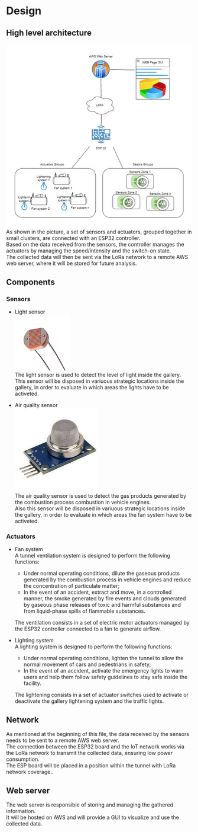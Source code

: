 # Design

## High level architecture

![High Level Srchitecture](/docs/src/images/schemas/high_level_architecture.JPG)  
As shown in the picture, a set of sensors and actuators, grouped together in small clusters, are connected with an ESP32 controller.  
Based on the data received from the sensors, the controller manages the actuators by managing the speed/intensity and the switch-on state.  
The collected data will then be sent via the LoRa network to a remote AWS web server, where it will be stored for future analysis.

## Components

### Sensors

- Light sensor  
   ![Photoresistor](/docs/src/images/sensors_and_actuators/photoresistor.jpg)  
   The light sensor is used to detect the level of light inside the gallery.  
   This sensor will be disposed in variuous strategic locations inside the gallery, in order to evaluate in which areas the lights have to be activeted.

- Air quality sensor  
   ![Air quality sensor](/docs/src/images/sensors_and_actuators/air_quality_sensor.jpg)  
   The air quality sensor is used to detect the gas products generated by the combustion process combustion in vehicle engines.  
   Also this sensor will be disposed in variuous strategic locations inside the gallery, in order to evaluate in which areas the fan system have to be activeted.

### Actuators

- Fan system  
  A tunnel ventilation system is designed to perform the following functions:

  - Under normal operating conditions, dilute the gaseous products generated by the combustion process in vehicle engines and reduce the concentration of particulate matter;
  - In the event of an accident, extract and move, in a controlled manner, the smoke generated by fire events and clouds generated by gaseous phase releases of toxic and harmful substances and from liquid-phase spills of flammable substances.

  The ventilation consists in a set of electric motor actuators managed by the ESP32 controller connected to a fan to generate airflow.

- Lighting system  
  A lighting system is designed to perform the following functions:

  - Under normal operating conditions, lighten the tunnel to allow the normal movement of cars and pedestrians in safety;
  - In the event of an accident, activate the emergency lights to warn users and help them follow safety guidelines to stay safe inside the facility.

  The lightening consists in a set of actuator switches used to activate or deactivate the gallery lightening system and the traffic lights.

## Network

As mentioned at the beginning of this file, the data received by the sensors needs to be sent to a remote AWS web server.  
The connection between the ESP32 board and the IoT network works via the LoRa network to transmit the collected data, ensuring low power consumption.  
The ESP board will be placed in a position within the tunnel with LoRa network coverage..

## Web server

The web server is responsible of storing and managing the gathered information.  
It will be hosted on AWS and will provide a GUI to visualize and use the collected data.

